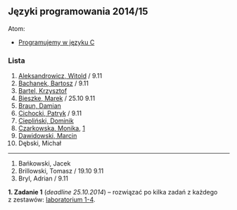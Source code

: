 ## Języki programowania 2014/15

Atom:

* [Programujemy w języku C](c-atom.md)


### Lista

1. [Aleksandrowicz, Witold](https://github.com/waleksandrowicz/zadania-z-basha) / 9.11
1. [Bachanek, Bartosz](https://github.com/bbachanek/zadania-z-basha) / 9.11
1. [Bartel, Krzysztof](https://github.com/deer667/zadania_z_basha/tree/master)
1. [Bieszke, Marek](https://github.com/Biemark/zadania-bash) / 25.10 9.11
1. [Braun, Damian](https://github.com/damianbraun/jpzadania)
1. [Cichocki, Patryk](https://github.com/pcichocki/jp-zad-ug) / 9.11
1. [Ciepliński, Dominik](https://github.com/Mafferek/Programowanie---Na-Uczelni)
1. [Czarkowska, Monika](https://github.com/monika001/zadania-z-basha/), [1](https://github.com/monika001/Programowanie-w-C)
1. [Dawidowski, Marcin](https://github.com/mdawidowski/Zadania-z-basha)
1. Dębski, Michał

----

1. Bańkowski, Jacek
1. Brillowski, Tomasz / 19.10 9.11
1. Bryl, Adrian / 9.11

<!--

1. Bar, Łukasz / 19.10 25.10 9.11
1. Bigus, Michał / 19.10, 25.10 9.11
1. Borawski, Rafał / 19.10, 25.10 9.11
1. Darecki, Filip / 19.10, 25.10 9.11
1. Drywa, Kamil / 19.10, 25.10 9.11
1. Ferenc, Robert / 19.10, 25.10 9.11
1. Gdaniec, Mateusz / 19.10, 25.10 9.11
1. Gil, Wojciech / 19.10, 25.10 9.11

-->

**1. Zadanie 1** (*deadline 25.10.2014*) –
rozwiązać po kilka zadań z każdego z zestawów:
[laboratorium 1-4](http://wbzyl.inf.ug.edu.pl/sp/exercises).

